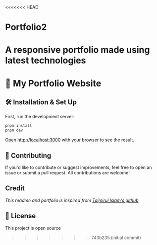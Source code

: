 <<<<<<< HEAD
# Portfolio2
A responsive portfolio made using latest technologies
=======
# 🚀 My Portfolio Website

## 🛠 Installation & Set Up

First, run the development server:

```bash
pnpm install
pnpm dev
```

Open [http://localhost:3000](http://localhost:3000) with your browser to see the result.

## 🤝 Contributing
If you'd like to contribute or suggest improvements, feel free to open an issue or submit a pull request. All contributions are welcome!

## Credit
_This readme and portfolio is inspired from [Tajmirul Islam's github](https://github.com/Tajmirul)_

## 📄 License
This project is open source
>>>>>>> 743b235 (initial commit)
